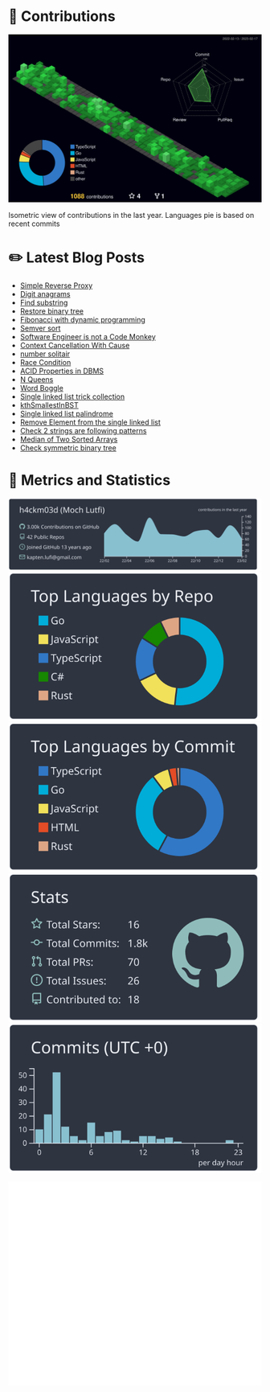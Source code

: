 # :sparkling_heart: Contributions

<a href="./profile-3d-contrib/profile-night-green.svg">
    <img width="900em" src="./profile-3d-contrib/profile-night-green.svg">
</a>

Isometric view of contributions in the last year. Languages pie is based on recent commits

# :pencil2: Latest Blog Posts

<!-- BLOG-POST-LIST:START -->
- [Simple Reverse Proxy](https://lumochift.org/blog/practical-go/reverseProxy)
- [Digit anagrams](https://lumochift.org/blog/cp/digit-anagrams)
- [Find substring](https://lumochift.org/blog/dsa/tree/findSubstring)
- [Restore binary tree](https://lumochift.org/blog/dsa/tree/construct-btree-from-inorder-preorder)
- [Fibonacci with dynamic programming](https://lumochift.org/blog/cp/fibonacchi-dp)
- [Semver sort](https://lumochift.org/blog/cp/semver-sort)
- [Software Engineer is not a Code Monkey](https://lumochift.org/blog/career/dont-be-a-code-monkey)
- [Context Cancellation With Cause](https://lumochift.org/blog/practical-go/cancelWithClause)
- [number solitair](https://lumochift.org/blog/cp/solitair)
- [Race Condition](https://lumochift.org/blog/practical-go/data-race)
- [ACID Properties in DBMS](https://lumochift.org/blog/general/acid)
- [N Queens](https://lumochift.org/blog/cp/n-queens)
- [Word Boggle](https://lumochift.org/blog/cp/wordboggle)
- [Single linked list trick collection](https://lumochift.org/blog/dsa/linked-list/reverse)
- [kthSmallestInBST](https://lumochift.org/blog/dsa/tree/kthSmallestInBST)
- [Single linked list palindrome](https://lumochift.org/blog/dsa/linked-list/palindrome)
- [Remove Element from the single linked list](https://lumochift.org/blog/dsa/linked-list/remove-element-k)
- [Check 2 strings are following patterns](https://lumochift.org/blog/dsa/hash/follow-pattern)
- [Median of Two Sorted Arrays](https://lumochift.org/blog/cp/median-of-2-sorted-array)
- [Check symmetric binary tree](https://lumochift.org/blog/dsa/tree/mirrorred-binary-tree)
<!-- BLOG-POST-LIST:END -->

# :dizzy: Metrics and Statistics

![profile-details](profile-summary-card-output/nord_dark/0-profile-details.svg)
![stats](profile-summary-card-output/nord_dark/1-repos-per-language.svg)
![most-commit-language](profile-summary-card-output/nord_dark/2-most-commit-language.svg)
![stats](profile-summary-card-output/nord_dark/3-stats.svg)
![productive-time](profile-summary-card-output/nord_dark/4-productive-time.svg)

<img width="625em" src="./github-metrics.svg" />

